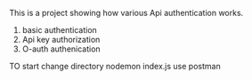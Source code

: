 This is a project showing how various Api authentication works.

1. basic authentication
2. Api key authorization
3. O-auth authenication

TO start change directory 
nodemon index.js 
use postman 
